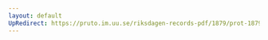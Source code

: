 ```yaml
---
layout: default
UpRedirect: https://pruto.im.uu.se/riksdagen-records-pdf/1879/prot-1879--ak--009/prot-1879--ak--009_001.pdf
---
```

